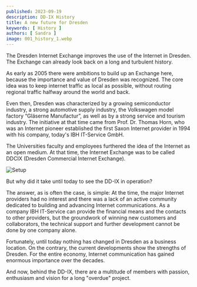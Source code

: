 ```yaml
---
published: 2023-09-19
description: DD-IX History
title: A new future for Dresden
keywords: [ History ]
authors: [ Sandra ]
image: 001_history_1.webp
---
```

The Dresden Internet Exchange improves the use of the Internet in Dresden. The Exchange can already look back on a long and turbulent history.

As early as 2005 there were ambitions to build up an Exchange here, because the importance and value of Dresden was recognized. The core idea was to keep internet traffic as local as possible, without routing regional traffic halfway around the world and back.

Even then, Dresden was characterized by a growing semiconductor industry, a strong automotive supply industry, the Volkswagen model factory “Gläserne Manufactur”, as well as  by a strong service and tourism industry. The initiative at that time came from Prof. Dr. Thomas Horn, who was an Internet pioneer established the first Saxon Internet provider in 1994 with his company, today's IBH IT-Service GmbH.

The Universities faculty and employees  furthered the idea of the Internet as an open medium. At that time, the Internet Exchange was to be called DDCIX (Dresden Commercial Internet Exchange).

![Setup](001_history_2.webp)

But why did it take until today to see the DD-IX in operation?

The answer, as is often the case, is simple: At the time, the major Internet providers had no interest and there was a lack of an active community dedicated to building and advancing Internet communications.
As a company IBH IT-Service can provide the financial means and the contacts to other providers, but the groundwork of winning new customers and collaborators,  the technical support and further development cannot be done by one company alone.

Fortunately, until today nothing has changed in Dresden as a business location. On the contrary, the current developments show the strengths of Dresden. For the entire economy, Internet communication has gained enormous importance over the decades.

And now, behind the DD-IX, there are a multitude of members with passion, enthusiasm and vision for a long "overdue" project.
